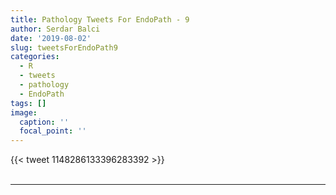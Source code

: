 ```yaml
---
title: Pathology Tweets For EndoPath - 9
author: Serdar Balci
date: '2019-08-02'
slug: tweetsForEndoPath9
categories:
  - R
  - tweets
  - pathology
  - EndoPath
tags: []
image:
  caption: ''
  focal_point: ''
---
```



{{< tweet 1148286133396283392 >}}
<br>
<br>
<hr>
